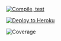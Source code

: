 [![Compile, test](https://github.com/kohziyi95/VTTPMealPlannerApp/actions/workflows/compiletest.yaml/badge.svg)](https://github.com/kohziyi95/VTTPMealPlannerApp/actions/workflows/compiletest.yaml)

[![Deploy to Heroku](https://github.com/kohziyi95/VTTPMealPlannerApp/actions/workflows/deploytoheroku.yaml/badge.svg)](https://github.com/kohziyi95/VTTPMealPlannerApp/actions/workflows/deploytoheroku.yaml)

![Coverage](https://verybigbucket.sgp1.digitaloceanspaces.com/coverage/VTTPMealPlannerApp/jacoco.svg)

